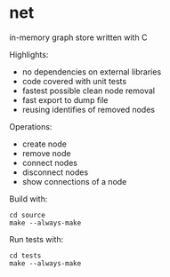 # net
in-memory graph store written with C

Highlights:
* no dependencies on external libraries
* code covered with unit tests
* fastest possible clean node removal
* fast export to dump file
* reusing identifies of removed nodes

Operations:
* create node
* remove node
* connect nodes
* disconnect nodes
* show connections of a node

Build with:

    cd source
    make --always-make

Run tests with:

    cd tests
    make --always-make
